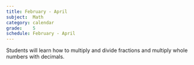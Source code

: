 ```yaml
---
title: February - April
subject:  Math
category: calendar
grade:    5
schedule: February - April
---
```


Students will learn how to multiply and divide fractions and multiply whole numbers with decimals.